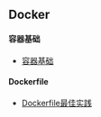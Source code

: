 ## Docker

#### 容器基础
* [容器基础](容器基础.md)

#### Dockerfile

* [Dockerfile最佳实践](https://mp.weixin.qq.com/s/BD6YI9cGcfhU2lCvugqOmA)
